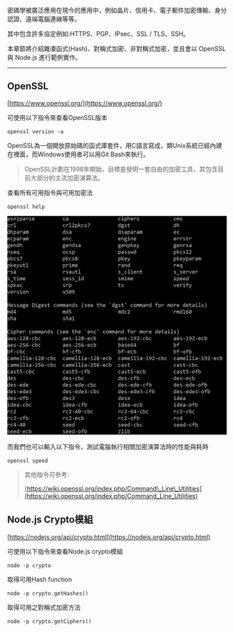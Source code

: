 密碼學被廣泛應用在現今的應用中，例如晶片、信用卡、電子郵件加密傳輸、身分認證、遠端電腦連線等等。

其中包含許多協定例如:HTTPS、PGP、IPsec、SSL / TLS、SSH。

本章節將介紹雜湊函式\(Hash\)、對稱式加密、非對稱式加密，並且會以 OpenSSL 與 Node.js 進行範例實作。

---

## OpenSSL

[https://www.openssl.org/](https://www.openssl.org/)

可使用以下指令來查看OpenSSL版本

```
openssl version -a
```

OpenSSL為一個開放原始碼的函式庫套件，用C語言寫成，類Unix系統已經內建在裡面，而Windows使用者可以用Git Bash來執行。

> OpenSSL計劃在1998年開始，目標是發明一套自由的加密工具，其包含目前大部分的主流加密演算法。

查看所有可用指令與可用加密法

```
openssl help
```

![](/assets/9444.png)

而我們也可以輸入以下指令，測試電腦執行相關加密演算法時的性能與耗時

```
openssl speed
```

> 其他指令可參考:
>
> [https://wiki.openssl.org/index.php/Command\_Line\_Utilities](https://wiki.openssl.org/index.php/Command_Line_Utilities)

## Node.js Crypto模組

[https://nodejs.org/api/crypto.html](https://nodejs.org/api/crypto.html)

可使用以下指令來查看Node.js crypto模組

```
node -p crypto
```

取得可用Hash function

```
node -p crypto.getHashes()
```

取得可用之對稱式加密方法

```
node -p crypto.getCiphers()
```



